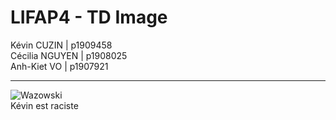 # LIFAP4 - TD Image



Kévin CUZIN | p1909458  
Cécilia NGUYEN | p1908025  
Anh-Kiet VO | p1907921  

-----------------

![Wazowski](https://i.redd.it/j7ufxw4v1vx31.jpg)  
Kévin est raciste